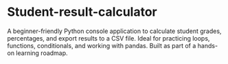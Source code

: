 # Student-result-calculator
A beginner-friendly Python console application to calculate student grades, percentages, and export results to a CSV file. Ideal for practicing loops, functions, conditionals, and working with pandas. Built as part of a hands-on learning roadmap.
